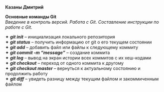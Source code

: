 __Казаны Дмитрий__  

**Основные команды Git**    
*Введение в контроль версий. Работа с Git. Составление инструкции по работе с Git.* 

✦ _**git init**_ – инициализация локального репозитория  
✦ _**git status**_ – получить информацию от git о его текущем состоянии  
✦ _**git add**_ – добавить файл или файлы к следующему коммиту  
✦ _**git commit -m “message”**_ – создание коммита  
✦ _**git log**_ – вывод на экран истории всех коммитов с их хеш-кодами  
✦ _**git checkout**_ – переход от одного коммита к другому  
✦ _**git checkout master**_ – вернуться к актуальному состоянию и продолжить работу  
✦ _**git diff**_ – увидеть разницу между текущим файлом и закоммиченным файлом  